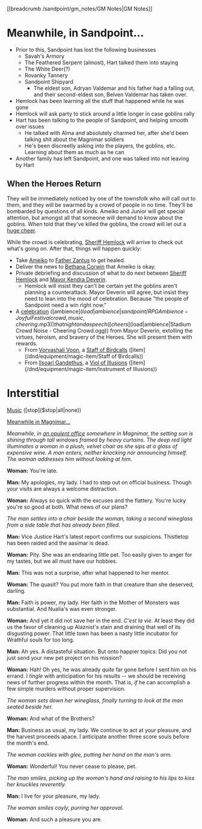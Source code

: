 [[breadcrumb /sandpoint/gm_notes/GM Notes|GM Notes]]

# Meanwhile, in Sandpoint...

* Prior to this, Sandpoint has lost the following businesses
  * Savah's Armory
  * The Feathered Serpent (almost), Hart talked them into staying
  * The White Deer(?)
  * Rovanky Tannery
  * Sandpoint Shipyard
      * The eldest son, Adryan Valdemar and his father had a falling out, and their second-eldest son, Belven Valdemar has taken over.
* Hemlock has been learning all the stuff that happened while he was gone
* Hemlock will ask party to stick around a little longer in case goblins rally
* Hart has been talking to the people of Sandpoint, and helping smooth over issues
  * He talked with Alma and absolutely charmed her, after she'd been talking shit about the Magnimar soldiers
  * He's been discreetly asking into the players, the goblins, etc. Learning about them as much as he can
* Another family has left Sandpoint, and one was talked into not leaving by Hart

## When the Heroes Return

They will be immediately noticed by one of the townsfolk who will call out to them, and they will be swarmed by a crowd of people in no time. They'll be bombarded by questions of all kinds. Ameiko and Junior will get special attention, but amongst all that someone will demand to know about the goblins. When told that they've killed the goblins, the crowd will let out a [huge cheer]($load|effect|mixkit-huge-crowd-cheering-victory-462.wav).

While the crowd is celebrating, [Sheriff Hemlock](^sandpoint/sheriff_hemlock.jpg) will arrive to check out what's going on. After that, things will happen quickly:

* Take [Ameiko](^sandpoint/ameiko_kaijitsu_1.png) to [Father Zantus](^sandpoint/father_zantus.jpg) to get healed.
* Deliver the news to [Bethana Corwin](^sandpoint/bethana_corwin.jpeg) that Ameiko is okay.
* Private debriefing and discussion of what to do next between [Sheriff Hemlock](^sandpoint/sheriff_hemlock.jpg) and [Mayor Kendra Deverin](^sandpoint/kendra_deverin.jpg).
  * Hemlock will insist they can't be certain yet the goblins aren't planning a counterattack. Mayor Deverin will agree, but insist they need to lean into the mood of celebration. Because "the people of Sandpoint need a win right now."
* A [celebration](^sandpoint/sandpoint_celebration.jpg) ([ambience]($load|ambience|sandpoint/RPG Ambience - Joyful Festival crowd, music, cheering.mp3)) that night and a speech ([cheers]($load|ambience|Stadium Crowd Noise - Cheering Crowd.ogg)) from Mayor Deverin, extolling the virtues, heroism, and bravery of the Heroes. She will present them with rewards.
  * From [Vorvashali Voon](^sandpoint/vorvashali_voon.jpg), a [Staff of Birdcalls](^sandpoint/staff_of_birdcalls.jpg) ([item](/dnd/equipment/magic-item/Staff of Birdcalls))
  * From [Ilsoari Gandethus](^sandpoint/ilsoari_gandethus.jpg), a [Viol of Illusions](^sandpoint/viol_of_illusions.jpg) ([item](/dnd/equipment/magic-item/Instrument of Illusions))

# Interstitial

[Music]($load|music|arr/Huon.mp3) ([stop]($stop|all|none))

[Meanwhile in Magnimar...](^sandpoint/meanwhile_in_magnimar.jpg)

_Meanwhile, in [an opulent office](^sandpoint/xaneshas_office.jpg) somewhere in Magnimar, the setting sun is shining through tall windows framed by heavy curtains. The deep red light illuminates a woman in a plush, velvet chair as she sips at a glass of expensive wine. A man enters, neither knocking nor announcing himself. The woman addresses him without looking at him._

**Woman:** You're late.

**Man:** My apologies, my lady. I had to step out on official business. Though your visits are always a welcome distraction.

**Woman:** Always so quick with the excuses and the flattery. You're lucky you're so good at both. What news of our plans?

_The man settles into a chair beside the woman, taking a second wineglass from a side table that has already been filled._

**Man:** Vice Justice Hart's latest report confirms our suspicions. Thistletop has been raided and the aasimar is dead.

**Woman:** Pity. She was an endearing little pet. Too easily given to anger for my tastes, but we all must have our hobbies.

**Man:** This was not a surprise, after what happened to her mentor.

**Woman:** The quasit? You put more faith in that creature than she deserved, darling.

**Man:** Faith is power, my lady. Her faith in the Mother of Monsters was substantial. And Nualia's was even stronger.

**Woman:** And yet it did not save her in the end. *C'est la vie*. At least they did us the favor of cleaning up Alaznist's stain and draining that well of its disgusting power. That little town has been a nasty little incubator for Wrathful souls for too long.

**Man:** Ah yes. A distasteful situation. But onto happier topics: Did you not just send your new pet project on his mission?

**Woman:** Hah! Oh yes, he was already *quite* far gone before I sent him on his errand. I *tingle* with anticipation for his results -- we should be receiving news of further progress within the month. That is, *if* he can accomplish a few simple murders without proper supervision.

_The woman sets down her wineglass, finally turning to look at the man seated beside her._

**Woman:** And what of the Brothers?

**Man:** Business as usual, my lady. We continue to act at your pleasure, and the harvest proceeds apace. I anticipate another three score souls before the month's end.

_The woman cackles with glee, putting her hand on the man's arm._

**Woman:** Wonderful! You never cease to please, pet.

_The man smiles, picking up the woman's hand and raising to his lips to kiss her knuckles reverently._

**Man:** I live for your pleasure, my lady.

_The woman smiles coyly, purring her approval._

**Woman:** And such a pleasure you are.




<script type="module">
  import {init_links} from "/static/js/common/visual_aid_backend.js";
  init_links();
</script>